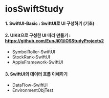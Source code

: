 # iosSwiftStudy


#### 1. SwiftUI-Basic : SwiftUI로 UI 구성하기 (기초)
#### 2. UIKit으로 구성한 UI 따라 만들기 : https://github.com/EunJi01/iOSStudyProjects2
- SymbolRoller-SwiftUI
- StockRank-SwiftUI
- AppleFramework-SwiftUI
#### 3. SwiftUI의 데이터 흐름 이해하기
- DataFlow-SwiftUI
- EnvironmentObjTest
